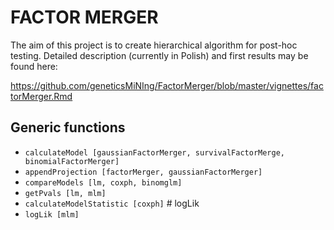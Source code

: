 # FACTOR MERGER

The aim of this project is to create hierarchical algorithm for post-hoc testing. Detailed description (currently in Polish) and first results may be found here:

https://github.com/geneticsMiNIng/FactorMerger/blob/master/vignettes/factorMerger.Rmd

## Generic functions

* `calculateModel [gaussianFactorMerger, survivalFactorMerge, binomialFactorMerger]`
* `appendProjection [factorMerger, gaussianFactorMerger]`
* `compareModels [lm, coxph, binomglm]`
* `getPvals [lm, mlm]`
* `calculateModelStatistic [coxph]` # logLik
* `logLik [mlm]`
